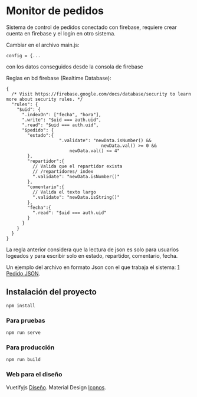 # Monitor de pedidos
Sistema de control de pedidos conectado con firebase, requiere crear cuenta en firebase y el login en otro sistema.

Cambiar en el archivo main.js:
```
config = {...
```
con los datos conseguidos desde la consola de firebase

Reglas en bd firebase (Realtime Database):
```
{
  /* Visit https://firebase.google.com/docs/database/security to learn more about security rules. */
  "rules": {
    "$uid": {
      ".indexOn": ["fecha", "hora"],
      ".write": "$uid === auth.uid",
      ".read": "$uid === auth.uid",
      "$pedido": {
        "estado":{
					".validate": "newData.isNumber() &&
          							newData.val() >= 0 &&
                        newData.val() <= 4"
        },
        "repartidor":{
          // Valida que el repartidor exista
          // /repartidores/ index
          ".validate": "newData.isNumber()"
        },
        "comentario":{
          // Valida el texto largo
          ".validate": "newData.isString()"
        },
        "fecha":{
          ".read": "$uid === auth.uid"
        }
      }
    }
  }
}
```
La regla anterior considera que la lectura de json es solo para usuarios logeados y para escribir solo en estado, repartidor, comentario, fecha.

Un ejemplo del archivo en formato Json con el que trabaja el sistema:
[1 Pedido JSON](https://github.com/xacux/monitorPedidos/blob/master/src/store/pedido.json).


## Instalación del proyecto
```
npm install
```

### Para pruebas
```
npm run serve
```

### Para producción
```
npm run build
```

### Web para el diseño
Vuetifyjs [Diseño](https://vuetifyjs.com/).
Material Design [Iconos](https://material.io/).